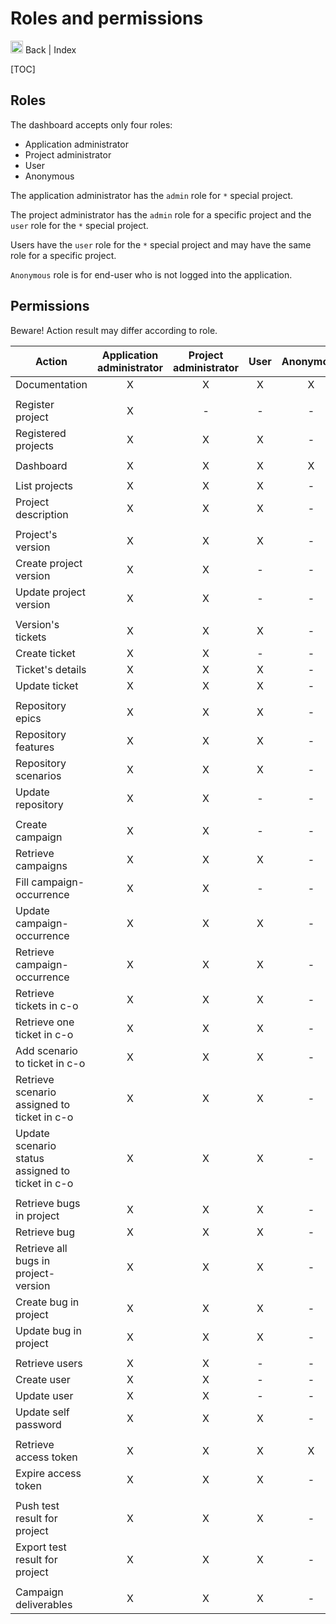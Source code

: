 # Roles and permissions

<a hx-get="/documentation/index.md"> <img height="20" src="/assets/chevron-left-duo.svg" width="20"/> Back </a> | <a 
hx-get="/documentation/index.md"> Index </a> 

[TOC]

## Roles

The dashboard accepts only four roles:

* Application administrator
* Project administrator
* User
* Anonymous

The application administrator has the `admin` role for `*` special project.

The project administrator has the `admin` role for a specific project and the `user` role for the `*` special project.

Users have the `user` role for the `*` special project and may have the same role for a specific project.

`Anonymous` role is for end-user who is not logged into the application.

## Permissions

Beware! Action result may differ according to role.

| Action                                           | Application administrator | Project administrator | User | Anonymous |
|--------------------------------------------------|:-------------------------:|:---------------------:|:----:|:---------:|
| Documentation                                    |             X             |           X           |  X   |     X     |
|                                                  |                           |                       |      |           |
| Register project                                 |             X             |           -           |  -   |     -     |
| Registered projects                              |             X             |           X           |  X   |     -     |
|                                                  |                           |                       |      |           |
| Dashboard                                        |             X             |           X           |  X   |     X     |
|                                                  |                           |                       |      |           |
| List projects                                    |             X             |           X           |  X   |     -     |
| Project description                              |             X             |           X           |  X   |     -     |
|                                                  |                           |                       |      |           |
| Project's version                                |             X             |           X           |  X   |     -     |
| Create project version                           |             X             |           X           |  -   |     -     |
| Update project version                           |             X             |           X           |  -   |     -     |
|                                                  |                           |                       |      |           |
| Version's tickets                                |             X             |           X           |  X   |     -     |
| Create ticket                                    |             X             |           X           |  -   |     -     |
| Ticket's details                                 |             X             |           X           |  X   |     -     |
| Update ticket                                    |             X             |           X           |  X   |     -     |
|                                                  |                           |                       |      |           |
| Repository epics                                 |             X             |           X           |  X   |     -     |
| Repository features                              |             X             |           X           |  X   |     -     |
| Repository scenarios                             |             X             |           X           |  X   |     -     |
| Update repository                                |             X             |           X           |  -   |     -     |
|                                                  |                           |                       |      |           |
| Create campaign                                  |             X             |           X           |  -   |     -     |
| Retrieve campaigns                               |             X             |           X           |  X   |     -     |
| Fill campaign-occurrence                         |             X             |           X           |  -   |     -     |
| Update campaign-occurrence                       |             X             |           X           |  X   |     -     |
| Retrieve campaign-occurrence                     |             X             |           X           |  X   |     -     |
| Retrieve tickets in c-o                          |             X             |           X           |  X   |     -     |
| Retrieve one ticket in c-o                       |             X             |           X           |  X   |     -     |
| Add scenario to ticket in c-o                    |             X             |           X           |  X   |     -     |
| Retrieve scenario assigned to ticket in c-o      |             X             |           X           |  X   |     -     |
| Update scenario status assigned to ticket in c-o |             X             |           X           |  X   |     -     |
|                                                  |                           |                       |      |           |
| Retrieve bugs in project                         |             X             |           X           |  X   |     -     |
| Retrieve bug                                     |             X             |           X           |  X   |     -     |
| Retrieve all bugs in project-version             |             X             |           X           |  X   |     -     |
| Create bug in project                            |             X             |           X           |  X   |     -     |
| Update bug in project                            |             X             |           X           |  X   |     -     |
|                                                  |                           |                       |      |           |
| Retrieve users                                   |             X             |           X           |  -   |     -     |
| Create user                                      |             X             |           X           |  -   |     -     |
| Update user                                      |             X             |           X           |  -   |     -     |
| Update self password                             |             X             |           X           |  X   |     -     |
|                                                  |                           |                       |      |           |
| Retrieve access token                            |             X             |           X           |  X   |     X     |
| Expire access token                              |             X             |           X           |  X   |     -     |
|                                                  |                           |                       |      |           |
| Push test result for project                     |             X             |           X           |  X   |     -     |
| Export test result for project                   |             X             |           X           |  X   |     -     |
|                                                  |                           |                       |      |           |
| Campaign deliverables                            |             X             |           X           |  X   |     -     |
